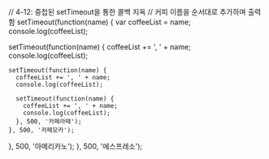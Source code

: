 // 4-12: 중첩된 setTimeout을 통한 콜백 지옥
// 커피 이름을 순서대로 추가하며 출력함
setTimeout(function(name) {
  var coffeeList = name;
  console.log(coffeeList);

  setTimeout(function(name) {
    coffeeList += ', ' + name;
    console.log(coffeeList);

    setTimeout(function(name) {
      coffeeList += ', ' + name;
      console.log(coffeeList);

      setTimeout(function(name) {
        coffeeList += ', ' + name;
        console.log(coffeeList);
      }, 500, '카페라떼');
    }, 500, '카페모카');
  }, 500, '아메리카노');
}, 500, '에스프레소');
